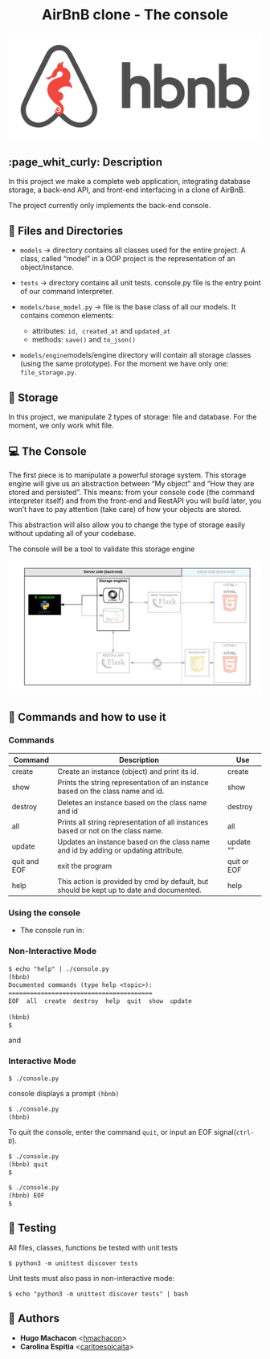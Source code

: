 # <h1 align="center">AirBnB clone - The console</h1>

<p align="center">
  <img src="https://github.com/hmachacom/AirBnB_clone/blob/main/images/logohbnb.png" alt="HolbertonBnB logo">
</p>

## :page_whit_curly: Description 

In this project we make a complete web application, integrating database storage,
a back-end API, and front-end interfacing in a clone of AirBnB.

The project currently only implements the back-end console.


## :book: Files and Directories 

- `models` -> directory contains all classes used for the entire project. A class, called “model” in a OOP project is the representation of an object/instance.

- `tests` -> directory contains all unit tests.
console.py file is the entry point of our command interpreter.

- `models/base_model.py` ->  file is the base class of all our models. It contains common elements:
    - attributes: `id, created_at` and `updated_at`
    - methods: `save()` and `to_json()`

- `models/engine`models/engine directory will contain all storage classes (using the same prototype). For the moment we have only one: `file_storage.py`.

## :floppy_disk: Storage

In this project, we manipulate 2 types of storage: file and database. For the moment, we only work whit file. 

## :computer: The Console 

The first piece is to manipulate a powerful storage system. This storage engine will give us an abstraction between “My object” and “How they are stored and persisted”. This means: from your console code (the command interpreter itself) and from the front-end and RestAPI you will build later, you won’t have to pay attention (take care) of how your objects are stored.

This abstraction will also allow you to change the type of storage easily without updating all of your codebase.

The console will be a tool to validate this storage engine

<p align="center">
  <img src="https://github.com/hmachacom/AirBnB_clone/blob/main/images/img2.png" alt="HolbertonBnB logo">
</p>

## :pencil: Commands and how to use it 

### Commands

|Command | Description | Use |
| ------ | ----------- | ----| 
| create | Create an instance (object) and print its id. | create <class name>|
| show | Prints the string representation of an instance based on the class name and id. | show <class name> <id>|
| destroy | Deletes an instance based on the class name and id | destroy <class name> <id>|
| all | 	Prints all string representation of all instances based or not on the class name. | all <class name> |
| update | Updates an instance based on the class name and id by adding or updating attribute. | update <class name> <id> <attribute name> "<attribute value>"|
| quit and EOF | exit the program | quit or EOF|
| help | This action is provided by cmd by default, but should be kept up to date and documented. | help|

### Using the console

- The console run in:

### Non-Interactive Mode

```
$ echo "help" | ./console.py
(hbnb)
Documented commands (type help <topic>):
========================================
EOF  all  create  destroy  help  quit  show  update

(hbnb)
$
```
and

### Interactive Mode

```
$ ./console.py
```
console displays a prompt `(hbnb)`

```
$ ./console.py
(hbnb)
```

To quit the console, enter the command `quit`, or input an EOF signal(`ctrl-D`).

```
$ ./console.py
(hbnb) quit
$
```

```
$ ./console.py
(hbnb) EOF
$
```

## :memo: Testing 

All files, classes, functions be tested with unit tests

```
$ python3 -m unittest discover tests
```
Unit tests must also pass in non-interactive mode:

```
$ echo "python3 -m unittest discover tests" | bash
```

## :information_desk_person: Authors 
* **Hugo Machacon** <[hmachacon](https://github.com/hmachacom)>
* **Carolina Espitia** <[caritoespicaita](https://github.com/caritoespicaita)>
